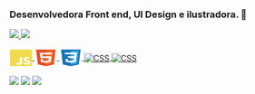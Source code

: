 ### Desenvolvedora Front end, UI Design e ilustradora. &#127803;



 <div>
  <a href="https://github.com/MariaEmilia92">
  <img height="180em" src="https://github-readme-stats.vercel.app/api?username=MariaEmilia92&show_icons=true&theme=dracula&include_all_commits=true&count_private=true"/>
  <img height="180em" src="https://github-readme-stats.vercel.app/api/top-langs/?username=MariaEmilia92&layout=compact&langs_count=6&theme=dracula"/>
</div>
<div style="display: inline_block"><br>
  <img align="center" alt="Js" height="30" width="40" src="https://raw.githubusercontent.com/devicons/devicon/master/icons/javascript/javascript-plain.svg">
  <img align="center" alt="HTML" height="30" width="40" src="https://raw.githubusercontent.com/devicons/devicon/master/icons/html5/html5-original.svg">
  <img align="center" alt="CSS" height="30" width="40" src="https://raw.githubusercontent.com/devicons/devicon/master/icons/css3/css3-original.svg">
   <img align="center" alt="CSS" height="30" width="40" src="https://cdn.jsdelivr.net/gh/devicons/devicon/icons/react/react-original.svg">   
  <img align="center" alt="CSS" height="30" width="40" src="https://cdn.jsdelivr.net/gh/devicons/devicon/icons/sass/sass-original.svg">
          
</div>
 
 <br>
 

 
<div> 
  <a href="https://www.behance.net/maemi" target="_blank"><img src="https://img.shields.io/badge/-Behance-%23E4405F?style=for-the-badge&logo=behance&logoColor=white" target="_blank"></a>
  <a href = "mailto:mariaemiliapgmartins@hotmail.com"><img src="https://img.shields.io/badge/-Email-%23333?style=for-the-badge&logo=email&logoColor=white" target="_blank"></a>
  <a href="https://www.linkedin.com/in/maria-em%C3%ADlia-martins-676b91bb/" target="_blank"><img src="https://img.shields.io/badge/-LinkedIn-%230077B5?style=for-the-badge&logo=linkedin&logoColor=white" target="_blank"></a> 
 
  
</div>
